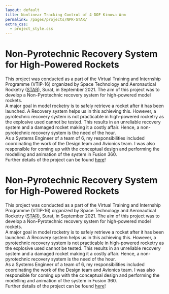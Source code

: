 ```yaml
---
layout: default
title: Nonlinear Tracking Control of 4-DOF Kinova Arm
permalink: /pages/projects/NPR-STAR/
extra_css:
  - project_style.css
---
```


<!-- paste the body from NPR-STAR.html here -->
<div class="content_desktop">
    <div class="projects">
        <h1>Non-Pyrotechnic Recovery System for High-Powered Rockets</h1>
        <p>
            This project was conducted as a part of the Virtual Training and Internship Programme (VTIP-16) organized by Space Technology and Aeronautical 
            Rocketry (<a href="https://starlabsurat.com/">STAR</a>), Surat, in September 2021. The aim of this project was to develop a Non-Pyrotechnic recovery system for high-powered
            model rockets.<br>
            A major goal in model rocketry is to safely retrieve a rocket after it has been launched. A Recovery system helps us in this achieving this. However, a pyrotechnic 
            recovery system is not practicable in high-powered rocketry as the explosive used cannot be tested. This results in an unreliable recovery system and a damaged rocket 
            making it a costly affair. Hence, a non-pyrotechnic recovery system is the need of the hour.<br>
            As a Systems Engineer of a team of 6, my responsibilities included coordinating the work of the Design team and Avionics team. I was also responsible for coming up with the 
            conceptual design and performing the modelling and animation of the system in Fusion 360.<br>
            Further details of the project can be found <a href="https://www.researchgate.net/publication/357555006_Internship_Report_on_HIGH-POWERED_ROCKET_USING_NON-PYRO_RECOVERY_SYSTEM_At_STAR_-Space_Technology_and_Aeronautical_Rocketry">here</a>!
        </p>
    </div>
    <!-- <div class="project-photo">
        <img src="assets/NPR-STAR.png">
    </div> -->
</div>
<!-- Page content for mobile-->
<div class="content_mobile">
    <div class="projects_mobile">
        <h1>Non-Pyrotechnic Recovery System for High-Powered Rockets</h1>
        <p>
            This project was conducted as a part of the Virtual Training and Internship Programme (VTIP-16) organized by Space Technology and Aeronautical 
            Rocketry (<a href="https://starlabsurat.com/">STAR</a>), Surat, in September 2021. The aim of this project was to develop a Non-Pyrotechnic recovery system for high-powered
            model rockets.<br>
            A major goal in model rocketry is to safely retrieve a rocket after it has been launched. A Recovery system helps us in this achieving this. However, a pyrotechnic 
            recovery system is not practicable in high-powered rocketry as the explosive used cannot be tested. This results in an unreliable recovery system and a damaged rocket 
            making it a costly affair. Hence, a non-pyrotechnic recovery system is the need of the hour.<br>
            As a Systems Engineer of a team of 6, my responsibilities included coordinating the work of the Design team and Avionics team. I was also responsible for coming up with the 
            conceptual design and performing the modelling and animation of the system in Fusion 360.<br>
            Further details of the project can be found <a href="https://www.researchgate.net/publication/357555006_Internship_Report_on_HIGH-POWERED_ROCKET_USING_NON-PYRO_RECOVERY_SYSTEM_At_STAR_-Space_Technology_and_Aeronautical_Rocketry">here</a>!
        </p>
    </div>
    <!-- <div class="project-photo">
        <img src="assets/NPR-STAR.png">
    </div> -->
</div>
